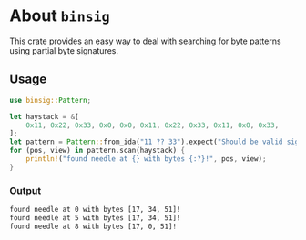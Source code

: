 # About `binsig`

This crate provides an easy way to deal with searching for byte patterns using partial byte signatures.

## Usage

```rs
use binsig::Pattern;

let haystack = &[
    0x11, 0x22, 0x33, 0x0, 0x0, 0x11, 0x22, 0x33, 0x11, 0x0, 0x33,
];
let pattern = Pattern::from_ida("11 ?? 33").expect("Should be valid signature");
for (pos, view) in pattern.scan(haystack) {
    println!("found needle at {} with bytes {:?}!", pos, view);
}
```

### Output

```txt
found needle at 0 with bytes [17, 34, 51]!
found needle at 5 with bytes [17, 34, 51]!
found needle at 8 with bytes [17, 0, 51]!
```
